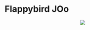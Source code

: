 # Flappybird JOo
<div align="center">
  <img src="https://media.discordapp.net/attachments/1192790559677489203/1390000757507620904/IMG_2931.gif?ex=68f26995&is=68f11815&hm=752f0bb3ab819f22bab285768757c027bab80bea6b8bd74da07b4af4aa2a0acf&=&width=628&height=943" />
</div>